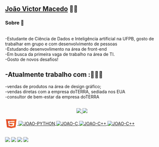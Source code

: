  ## <a href="https://instagram.com/joaovictor_hm?utm_medium=copy_link">João Victor Macedo</a> 	:man_technologist:

  ### Sobre :memo:
<br/>-Estudante de Ciência de Dados e Inteligência artificial na UFPB, gosto de trabalhar em grupo e com desenvolvimento de pessoas<br/>
-Estudando desenvovlimento na área de front-end<br/>
-Em busca da primeira vaga de trabalho na área de TI.<br/>
-Gosto de novos desafios!<br/>
## -Atualmente trabalho com :👨‍💼💼<br/>
-vendas de produtos na área de design gráfico;<br/>
-vendas diretas com a empresa doTERRA, sediada nos EUA <br/>
-consultor de bem-estar da empresa doTERRA
                                                             
  ##
  
  <div align="center">
  <a href="https://github.com/rafaballerini">
  <img height="170em" src="https://github-readme-stats.vercel.app/api?username=joaovictorhm22&show_icons=true&theme=dracula&include_all_commits=true&count_private=true"/>
  <img height="170em" src="https://github-readme-stats.vercel.app/api/top-langs/?username=joaovictorhm&layout=compact&langs_count=7&theme=dracula"/>
</div>
  <div style="display: inline_block"><br>
        <img align="center" alt="JOAO-HTML" height="30" width="40" src="https://raw.githubusercontent.com/devicons/devicon/master/icons/html5/html5-original.svg">
        <img align="center" alt="JOAO-PYTHON" height="30" width="40" src="https://cdn.jsdelivr.net/gh/devicons/devicon/icons/python/python-original-wordmark.svg">
        <img align="center" alt="JOAO-C" height="30" width="40" src="https://cdn.jsdelivr.net/gh/devicons/devicon/icons/c/c-plain.svg">
        <img align="center" alt="JOAO-C++" height="30" width="40" src="https://cdn.jsdelivr.net/gh/devicons/devicon/icons/cplusplus/cplusplus-plain.svg">
        <img align="center" alt="JOAO-C++" height="30" width="40" src="https://cdn.jsdelivr.net/gh/devicons/devicon/icons/jupyter/jupyter-original-wordmark.svg"> 

</div>
  
 ##  
<div> 
  <a href="https://instagram.com/joaovictor_hm" target="_blank"><img src="https://img.shields.io/badge/-Instagram-%23E4405F?style=for-the-badge&logo=instagram&logoColor=white" target="_blank"></a>
  <a href = "mailto:jvhm@academico.ufpb.br"><img src="https://img.shields.io/badge/-Gmail-%23333?style=for-the-badge&logo=gmail&logoColor=white" target="_blank"></a>
  <a href="https://www.linkedin.com/in/rafaella-ballerini-45875016a" target="_blank"><img src="https://img.shields.io/badge/-LinkedIn-%230077B5?style=for-the-badge&logo=linkedin&logoColor=white" target="_blank"></a> 
   <a href="https://discord.gg/wagxzStdcR" target="_blank"><img src="https://img.shields.io/badge/Discord-7289DA?style=for-the-badge&logo=discord&logoColor=white" target="_blank"></a> 

</div>
